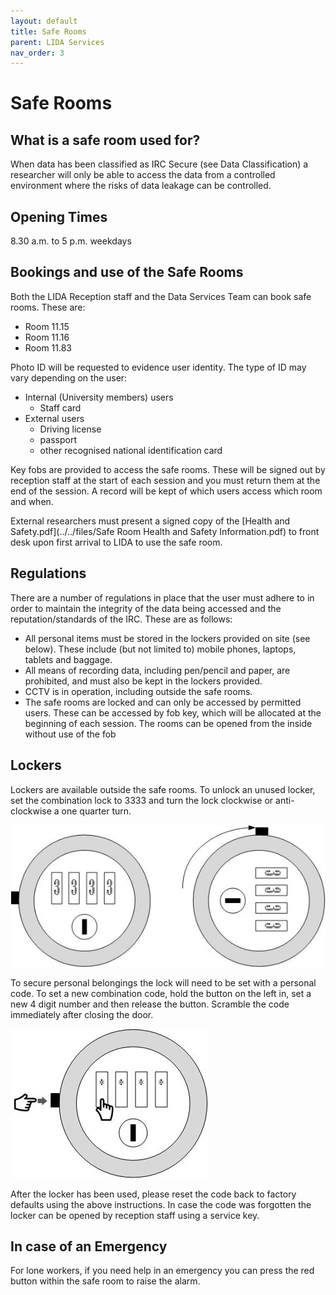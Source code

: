 ```yaml
---
layout: default
title: Safe Rooms
parent: LIDA Services
nav_order: 3
---
```


# Safe Rooms 

## What is a safe room used for?
When data has been classified as IRC Secure (see Data Classification) a researcher will only be able to access the data from a controlled environment where the risks of data leakage can be controlled.

## Opening Times    
8.30 a.m. to 5 p.m. weekdays 

## Bookings and use of the Safe Rooms
Both the LIDA Reception staff and the Data Services Team can book safe rooms.  These are:

- Room 11.15
- Room 11.16
- Room 11.83	

Photo ID will be requested to evidence user identity. The type of ID may vary depending on the user:
- Internal (University members) users
	- Staff card
- External users
	- Driving license
	- passport
	- other recognised national identification card

Key fobs are provided to access the safe rooms. These will be signed out by reception staff at the start of each session and you must return them at the end of the session. A record will be kept of which users access which room and when.

External researchers must present a signed copy of the [Health and Safety.pdf](../../files/Safe Room Health and Safety Information.pdf) to front desk upon first arrival to LIDA to use the safe room.

## Regulations
There are a number of regulations in place that the user must adhere to in order to maintain the integrity of the data being accessed and the reputation/standards of the IRC. These are as follows:
- All personal items must be stored in the lockers provided on site (see below). These include (but not limited to) mobile phones, laptops, tablets and baggage.
- All means of recording data, including pen/pencil and paper, are prohibited, and must also be kept in the lockers provided.
- CCTV is in operation, including outside the safe rooms.
- The safe rooms are locked and can only be accessed by permitted users. These can be accessed by fob key, which will be allocated at the beginning of each session. The rooms can be opened from the inside without use of the fob

## Lockers
Lockers are available outside the safe rooms. ​To unlock an unused locker, set the combination lock to 3333 and turn the lock clockwise or anti-clockwise a one quarter turn.

![lock2.jpg](../../images/safe_rooms/lock2.jpg)

To secure personal belongings the lock will need to be set with a personal code. To set a new combination code, hold the button on the left in, set a new 4 digit number and then release the button. Scramble the code immediately after closing the door.

![lock1.jpg](../../images/safe_rooms/lock1.jpg)

                      
After the locker has been used, please reset the code back to factory defaults using the above instructions. In case the code was forgotten the locker can be opened by reception staff using a service key.

## In case of an Emergency 
For lone workers, if you need help in an emergency you can press the red button within the safe room to raise the alarm.
